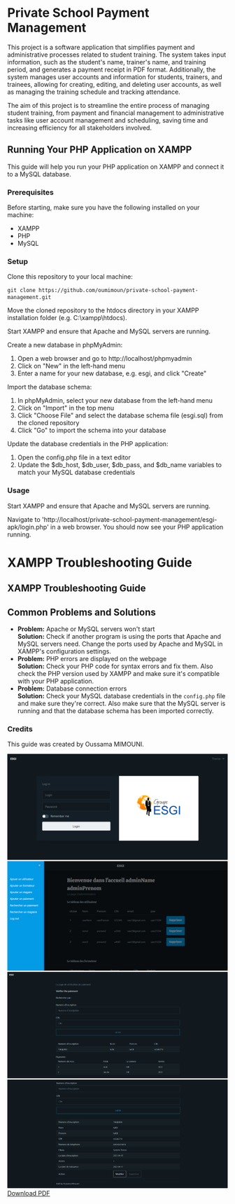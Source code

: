   <h1>Private School Payment Management</h1>
  <p>This project is a software application that simplifies payment and administrative processes related to student training. The system takes input information, such as the student's name, trainer's name, and training period, and generates a payment receipt in PDF format. Additionally, the system manages user accounts and information for students, trainers, and trainees, allowing for creating, editing, and deleting user accounts, as well as managing the training schedule and tracking attendance.</p>
  <p>The aim of this project is to streamline the entire process of managing student training, from payment and financial management to administrative tasks like user account management and scheduling, saving time and increasing efficiency for all stakeholders involved.</p>
  <h2>Running Your PHP Application on XAMPP</h2>
  <p>This guide will help you run your PHP application on XAMPP and connect it to a MySQL database.</p>
  <h3>Prerequisites</h3>
  <p>Before starting, make sure you have the following installed on your machine:</p>
  <ul>
    <li>XAMPP</li>
    <li>PHP</li>
    <li>MySQL</li>
  </ul>
  <h3>Setup</h3>
  <p>Clone this repository to your local machine:</p>
  <pre><code>git clone https://github.com/oumimoun/private-school-payment-management.git</code></pre>
  <p>Move the cloned repository to the htdocs directory in your XAMPP installation folder (e.g. C:\xampp\htdocs).</p>
  <p>Start XAMPP and ensure that Apache and MySQL servers are running.</p>
  <p>Create a new database in phpMyAdmin:</p>
  <ol>
    <li>Open a web browser and go to http://localhost/phpmyadmin</li>
    <li>Click on "New" in the left-hand menu</li>
    <li>Enter a name for your new database, e.g. esgi, and click "Create"</li>
  </ol>
  <p>Import the database schema:</p>
  <ol>
    <li>In phpMyAdmin, select your new database from the left-hand menu</li>
    <li>Click on "Import" in the top menu</li>
    <li>Click "Choose File" and select the database schema file (esgi.sql) from the cloned repository</li>
    <li>Click "Go" to import the schema into your database</li>
  </ol>
  <p>Update the database credentials in the PHP application:</p>
  <ol>
    <li>Open the config.php file in a text editor</li>
    <li>Update the $db_host, $db_user, $db_pass, and $db_name variables to match your MySQL database credentials</li>
  </ol>
  <h3>Usage</h3>
  <p>Start XAMPP and ensure that Apache and MySQL servers are running.</p>
  <p>Navigate to 'http://localhost/private-school-payment-management/esgi-apk/login.php' in a web browser. You should now see your PHP application running.</p>
    <h1>XAMPP Troubleshooting Guide</h1>
		<h2>XAMPP Troubleshooting Guide</h2>
    <main>
	<section>
		<h2>Common Problems and Solutions</h2>
		<ul>
			<li>
				<strong>Problem:</strong> Apache or MySQL servers won't start<br>
				<strong>Solution:</strong> Check if another program is using the ports that Apache and MySQL servers need. Change the ports used by Apache and MySQL in XAMPP's configuration settings.
			</li>
			<li>
				<strong>Problem:</strong> PHP errors are displayed on the webpage<br>
				<strong>Solution:</strong> Check your PHP code for syntax errors and fix them. Also check the PHP version used by XAMPP and make sure it's compatible with your PHP application.
			</li>
			<li>
				<strong>Problem:</strong> Database connection errors<br>
				<strong>Solution:</strong> Check your MySQL database credentials in the <code>config.php</code> file and make sure they're correct. Also make sure that the MySQL server is running and that the database schema has been imported correctly.
			</li>
		</ul>
	</section>
		<h3>Credits</h3>
		<p>This guide was created by Oussama MIMOUNI.</p>
</main>
<img src="exemples/Screenshot%202023-04-03%20235724.png">
<img src="exemples/Screenshot%202023-04-03%20235917.png">
<img src="exemples/Screenshot%202023-04-04%20000816.png">
<img src="exemples/Screenshot%202023-04-04%20001040.png">
<a href="exemples/form-data%20(1).pdf" target="_blank">Download PDF</a>
